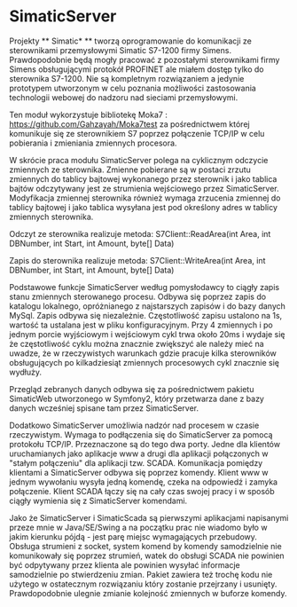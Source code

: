 SimaticServer
============

Projekty ** Simatic* ** tworzą oprogramowanie do komunikacji ze sterownikami przemysłowymi Simatic S7-1200 firmy  Simens.
Prawdopodobnie będą mogły pracować z pozostałymi sterownikami firmy Simens obsługującymi protokół PROFINET ale miałem dostęp tylko do sterownika S7-1200.
Nie są kompletnym rozwiązaniem a jedynie prototypem utworzonym w celu poznania możliwości zastosowania technologii webowej do nadzoru nad sieciami przemysłowymi.

Ten moduł wykorzystuje bibliotekę Moka7 : https://github.com/Gahzayah/Moka7test za pośrednictwem której komunikuje się ze sterownikiem S7 poprzez połączenie TCP/IP w celu pobierania i zmieniania zmiennych procesora.

W skrócie praca modułu SimaticServer polega na cyklicznym odczycie zmiennych ze sterownika. Zmienne pobierane są w postaci zrzutu zmiennych do tablicy bajtowej wykonanego przez sterownik i jako tablica bajtów odczytywany jest ze strumienia wejściowego przez SimaticServer. Modyfikacja zmiennej sterownika również wymaga zrzucenia zmiennej do tablicy bajtowej i jako tablica wysyłana jest pod określony adres w tablicy zmiennych sterownika.

Odczyt ze sterownika realizuje metoda:
 S7Client::ReadArea(int Area, int DBNumber, int Start, int Amount, byte[] Data)
 
Zapis do sterownika realizuje metoda:
 S7Client::WriteArea(int Area, int DBNumber, int Start, int Amount, byte[] Data)
 
Podstawowe funkcje SimaticServer według pomysłodawcy to ciągły zapis stanu zmiennych sterowanego procesu. Odbywa się poprzez zapis do katalogu lokalnego, opróżnianego z najstarszych zapisów i do bazy danych MySql. Zapis odbywa się niezależnie. Częstotliwość zapisu ustalono na 1s, wartość ta ustalana jest w pliku konfiguracyjnym. Przy 4 zmiennych i po jednym porcie wyjściowym i wejściowym cykl trwa około 20ms i wydaje się że częstotliwość cyklu można znacznie zwiększyć ale należy mieć na uwadze, że w rzeczywistych warunkach gdzie pracuje kilka sterowników obsługujących po kilkadziesiąt zmiennych procesowych cykl znacznie się wydłuży.

Przegląd zebranych danych odbywa się za pośrednictwem pakietu SimaticWeb utworzonego w Symfony2, który przetwarza dane z bazy danych wcześniej spisane tam przez SimaticServer.

Dodatkowo SimaticServer umożliwia nadzór nad procesem w czasie rzeczywistym. Wymaga to podłączenia się do SimaticServer za pomocą protokołu TCP/IP. Przeznaczone są do tego dwa porty. Jedne dla klientów uruchamianych jako aplikacje www a drugi dla aplikacji połączonych w "stałym połączeniu" dla aplikacji tzw. SCADA. Komunikacja pomiędzy klientami a SimaticServer odbywa się poprzez komendy. Klient www w jednym wywołaniu wysyła jedną komendę, czeka na odpowiedź i zamyka połączenie. Klient SCADA łączy się na cały czas swojej pracy i w sposób ciągły wymienia się z SimaticServer komendami.

Jako że SimaticServer i SimaticScada są pierwszymi aplikacjami napisanymi przeze mnie w Java/SE/Swing a na początku prac nie wiadomo było w jakim kierunku pójdą - jest parę miejsc wymagających przebudowy. Obsługa strumieni z socket, system komend by komendy samodzielnie nie komunikowały się poprzez strumień, watek do obsługi SCADA nie powinien być odpytywany przez klienta ale powinien wysyłać informacje samodzielnie po stwierdzeniu zmian.
Pakiet zawiera też trochę kodu nie użytego w ostatecznym rozwiązaniu który zostanie przejrzany i usunięty. Prawdopodobnie ulegnie zmianie kolejność zmiennych w buforze komendy.